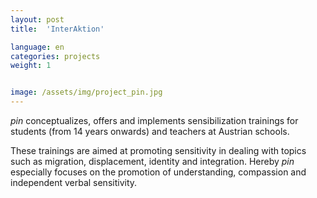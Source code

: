 ```yaml
---
layout: post
title:  'InterAktion'

language: en
categories: projects
weight: 1


image: /assets/img/project_pin.jpg
---
```


*pin* conceptualizes, offers and implements sensibilization trainings for students (from 14 years onwards) and teachers at Austrian schools.

These trainings are aimed at promoting  sensitivity in dealing with topics such as migration, displacement, identity and integration. Hereby *pin* especially focuses on the promotion of understanding, compassion and independent verbal sensitivity.
